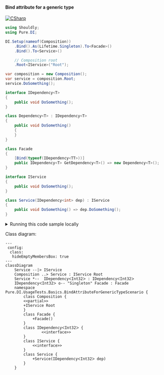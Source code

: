 #### Bind attribute for a generic type

[![CSharp](https://img.shields.io/badge/C%23-code-blue.svg)](../tests/Pure.DI.UsageTests/Attributes/BindAttributeForGenericTypeScenario.cs)


```c#
using Shouldly;
using Pure.DI;

DI.Setup(nameof(Composition))
    .Bind().As(Lifetime.Singleton).To<Facade>()
    .Bind().To<Service>()

    // Composition root
    .Root<IService>("Root");

var composition = new Composition();
var service = composition.Root;
service.DoSomething();

interface IDependency<T>
{
    public void DoSomething();
}

class Dependency<T> : IDependency<T>
{
    public void DoSomething()
    {
    }
}

class Facade
{
    [Bind(typeof(IDependency<TT>))]
    public IDependency<T> GetDependency<T>() => new Dependency<T>();
}

interface IService
{
    public void DoSomething();
}

class Service(IDependency<int> dep) : IService
{
    public void DoSomething() => dep.DoSomething();
}
```

<details>
<summary>Running this code sample locally</summary>

- Make sure you have the [.NET SDK 9.0](https://dotnet.microsoft.com/en-us/download/dotnet/9.0) or later is installed
- Create a net9.0 (or later) console application
- Add references to NuGet packages
  - [Pure.DI](https://www.nuget.org/packages/Pure.DI)
  - [Shouldly](https://www.nuget.org/packages/Shouldly)
- Copy the example code into the _Program.cs_ file

You are ready to run the example!

</details>


Class diagram:

```mermaid
---
 config:
  class:
   hideEmptyMembersBox: true
---
classDiagram
	Service --|> IService
	Composition ..> Service : IService Root
	Service *--  IDependencyᐸInt32ᐳ : IDependencyᐸInt32ᐳ
	IDependencyᐸInt32ᐳ o-- "Singleton" Facade : Facade
	namespace Pure.DI.UsageTests.Basics.BindAttributeForGenericTypeScenario {
		class Composition {
		<<partial>>
		+IService Root
		}
		class Facade {
			+Facade()
		}
		class IDependencyᐸInt32ᐳ {
				<<interface>>
		}
		class IService {
			<<interface>>
		}
		class Service {
			+Service(IDependencyᐸInt32ᐳ dep)
		}
	}
```

